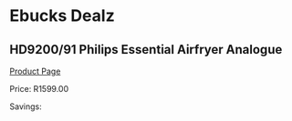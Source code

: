 
# Ebucks Dealz
## HD9200/91 Philips Essential Airfryer Analogue
[Product Page](https://www.ebucks.com/web/shop/productSelected.do?prodId=1165767367&catId=1157659933)

Price: R1599.00

Savings: 


	